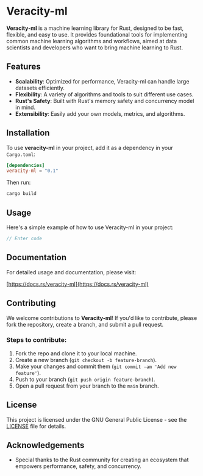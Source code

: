 
# Veracity-ml

**Veracity-ml** is a machine learning library for Rust, designed to be fast, flexible, and easy to use. It provides foundational tools for implementing common machine learning algorithms and workflows, aimed at data scientists and developers who want to bring machine learning to Rust.

## Features

- **Scalability**: Optimized for performance, Veracity-ml can handle large datasets efficiently.
- **Flexibility**: A variety of algorithms and tools to suit different use cases.
- **Rust's Safety**: Built with Rust's memory safety and concurrency model in mind.
- **Extensibility**: Easily add your own models, metrics, and algorithms.
  
## Installation

To use **veracity-ml** in your project, add it as a dependency in your `Cargo.toml`:

```toml
[dependencies]
veracity-ml = "0.1"
```

Then run:

```bash
cargo build
```

## Usage

Here's a simple example of how to use Veracity-ml in your project:

```rust
// Enter code
```

## Documentation

For detailed usage and documentation, please visit:

[https://docs.rs/veracity-ml](https://docs.rs/veracity-ml)

## Contributing

We welcome contributions to **Veracity-ml**! If you'd like to contribute, please fork the repository, create a branch, and submit a pull request.

### Steps to contribute:

1. Fork the repo and clone it to your local machine.
2. Create a new branch (`git checkout -b feature-branch`).
3. Make your changes and commit them (`git commit -am 'Add new feature'`).
4. Push to your branch (`git push origin feature-branch`).
5. Open a pull request from your branch to the `main` branch.

## License

This project is licensed under the GNU General Public License - see the [LICENSE](LICENSE) file for details.

## Acknowledgements

- Special thanks to the Rust community for creating an ecosystem that empowers performance, safety, and concurrency.

